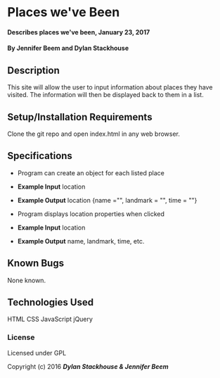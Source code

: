 # Places we've Been

#### Describes places we've been, January 23, 2017

#### By Jennifer Beem and Dylan Stackhouse

## Description

This site will allow the user to input information about places they have visited. The information will then be displayed back to them in a list.

## Setup/Installation Requirements

Clone the git repo and open index.html in any web browser.

## Specifications

* Program can create an object for each listed place
* **Example Input** location
* **Example Output** location {name ="", landmark = "", time = ""}

* Program displays location properties when clicked
* **Example Input** location
* **Example Output** name, landmark, time, etc.



## Known Bugs

None known.


## Technologies Used

HTML
CSS
JavaScript
jQuery

### License
Licensed under GPL

Copyright (c) 2016 **_Dylan Stackhouse & Jennifer Beem_**
